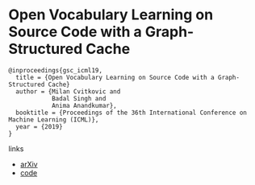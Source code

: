 # Open Vocabulary Learning on Source Code with a Graph-Structured Cache

```
@inproceedings{gsc_icml19,
  title = {Open Vocabulary Learning on Source Code with a Graph-Structured Cache}
  author = {Milan Cvitkovic and
            Badal Singh and
            Anima Anandkumar},
  booktitle = {Proceedings of the 36th International Conference on Machine Learning (ICML)},
  year = {2019}
}
```

links
- [arXiv](https://arxiv.org/abs/1810.08305)
- [code](https://github.com/mwcvitkovic/Open-Vocabulary-Learning-on-Source-Code-with-a-Graph-Structured-Cache--Code-Preprocessor)
